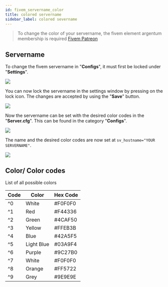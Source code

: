 ```yaml
---
id: fivem_servername_color
title: colored servername
sidebar_label: colored severname
---
```


> To change the color of your servername, the fivem element argentum membership is required [Fivem Patreon](https://www.patreon.com/fivem)

## Servername

To change the fivem servername in "**Configs**", it must first be locked under "**Settings**".

![](https://screensaver01.zap-hosting.com/index.php/s/eyAPci3Pe5P2wRZ/preview)

You can now lock the servername in the settings window by pressing on the lock icon.
The changes are accepted by using the "**Save**" button.

![](https://screensaver01.zap-hosting.com/index.php/s/dQGpYP2crDo5ogC/preview)

Now the servername can be set with the desired color codes in the "**Server.cfg**". 
This can be found in the category "**Configs**". 

![](https://screensaver01.zap-hosting.com/index.php/s/CEzMF6Sb8ty3ifL/preview)

The name and the desired color codes are now set at `sv_hostname="YOUR SERVERNAME"`.

![](https://screensaver01.zap-hosting.com/index.php/s/X6Y8W36rB6WisXr/preview)

## Color/ Color codes

List of all possible colors

Code | Color | Hex Code
-----|-------|---------
^0 | White | #F0F0F0
^1 | Red | #F44336
^2 | Green | #4CAF50
^3 | Yellow | #FFEB3B
^4 | Blue | #42A5F5
^5 | Light Blue | #03A9F4
^6 | Purple | #9C27B0
^7 | White | #F0F0F0
^8 | Orange | #FF5722
^9 | Grey | #9E9E9E
